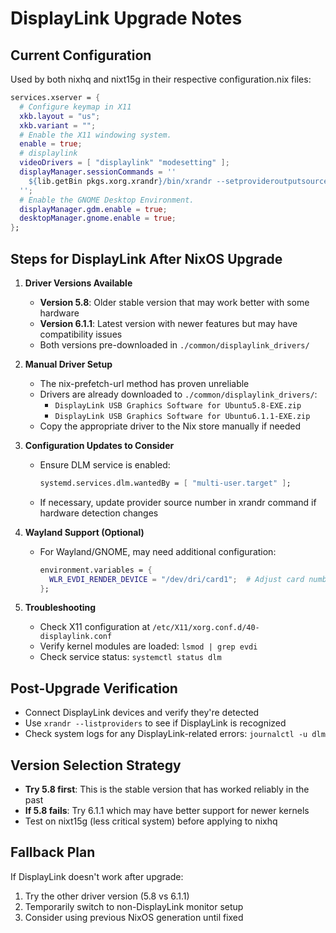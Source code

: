 # DisplayLink Upgrade Notes

## Current Configuration

Used by both nixhq and nixt15g in their respective configuration.nix files:

```nix
services.xserver = {
  # Configure keymap in X11
  xkb.layout = "us";
  xkb.variant = "";
  # Enable the X11 windowing system.
  enable = true;
  # displaylink
  videoDrivers = [ "displaylink" "modesetting" ];
  displayManager.sessionCommands = ''
    ${lib.getBin pkgs.xorg.xrandr}/bin/xrandr --setprovideroutputsource 2 0
  '';
  # Enable the GNOME Desktop Environment.
  displayManager.gdm.enable = true;
  desktopManager.gnome.enable = true;
};
```

## Steps for DisplayLink After NixOS Upgrade

1. **Driver Versions Available**
   - **Version 5.8**: Older stable version that may work better with some hardware
   - **Version 6.1.1**: Latest version with newer features but may have compatibility issues
   - Both versions pre-downloaded in `./common/displaylink_drivers/`

2. **Manual Driver Setup**
   - The nix-prefetch-url method has proven unreliable
   - Drivers are already downloaded to `./common/displaylink_drivers/`:
     - `DisplayLink USB Graphics Software for Ubuntu5.8-EXE.zip`
     - `DisplayLink USB Graphics Software for Ubuntu6.1.1-EXE.zip`
   - Copy the appropriate driver to the Nix store manually if needed

3. **Configuration Updates to Consider**
   - Ensure DLM service is enabled:
     ```nix
     systemd.services.dlm.wantedBy = [ "multi-user.target" ];
     ```
   - If necessary, update provider source number in xrandr command if hardware detection changes

4. **Wayland Support (Optional)**
   - For Wayland/GNOME, may need additional configuration:
     ```nix
     environment.variables = {
       WLR_EVDI_RENDER_DEVICE = "/dev/dri/card1";  # Adjust card number as needed
     };
     ```

5. **Troubleshooting**
   - Check X11 configuration at `/etc/X11/xorg.conf.d/40-displaylink.conf`
   - Verify kernel modules are loaded: `lsmod | grep evdi`
   - Check service status: `systemctl status dlm`

## Post-Upgrade Verification
- Connect DisplayLink devices and verify they're detected
- Use `xrandr --listproviders` to see if DisplayLink is recognized
- Check system logs for any DisplayLink-related errors: `journalctl -u dlm`

## Version Selection Strategy
- **Try 5.8 first**: This is the stable version that has worked reliably in the past
- **If 5.8 fails**: Try 6.1.1 which may have better support for newer kernels
- Test on nixt15g (less critical system) before applying to nixhq

## Fallback Plan
If DisplayLink doesn't work after upgrade:
1. Try the other driver version (5.8 vs 6.1.1)
2. Temporarily switch to non-DisplayLink monitor setup
3. Consider using previous NixOS generation until fixed